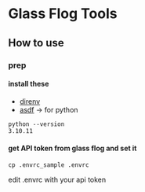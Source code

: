 # Glass Flog Tools

## How to use

### prep
 
#### install these
* [direnv](https://github.com/direnv/direnv) 
* [asdf](https://github.com/asdf-vm/asdf) -> for python

```
python --version
3.10.11
```
#### get API token from glass flog and set it 

```
cp .envrc_sample .envrc
```

edit .envrc with your api token
